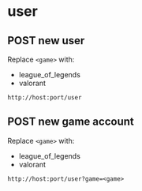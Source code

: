 # user

## POST new user
Replace `<game>` with:
  - league_of_legends
  - valorant
```
http://host:port/user
```

## POST new game account
Replace `<game>` with:
  - league_of_legends
  - valorant
```
http://host:port/user?game=<game>
```
